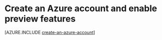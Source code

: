 <properties
    pageTitle="Azure Node.js Dev Center - Tutorials - Create an Account"
    description="Azure Node.js Dev Center - Tutorials - Create an Azure Account"
    services=""
    documentationCenter="nodejs"
    authors="cephalin"
    manager="wpickett"
    editor="jimbe"/>

<tags
    ms.service="multiple"
    ms.date="06/03/2015"
    wacn.date=""/>

# Create an Azure account and enable preview features

[AZURE.INCLUDE [create-an-azure-account](../includes/create-an-azure-account.md)]
